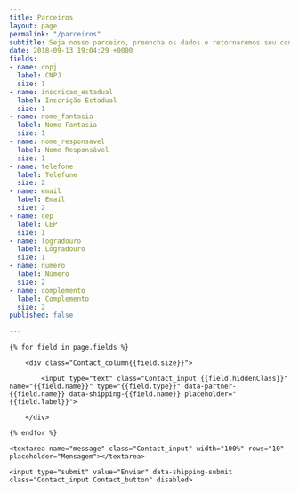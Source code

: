 ```yaml
---
title: Parceiros
layout: page
permalink: "/parceiros"
subtitle: Seja nosso parceiro, preencha os dados e retornaremos seu contato.
date: 2018-09-13 19:04:29 +0000
fields:
- name: cnpj
  label: CNPJ
  size: 1
- name: inscricao_estadual
  label: Inscrição Estadual
  size: 1
- name: nome_fantasia
  label: Nome Fantasia
  size: 1
- name: nome_responsavel
  label: Nome Responsável
  size: 1
- name: telefone
  label: Telefone
  size: 2
- name: email
  label: Email
  size: 2
- name: cep
  label: CEP
  size: 1
- name: logradouro
  label: Logradouro
  size: 1
- name: numero
  label: Número
  size: 2
- name: complemento
  label: Complemento
  size: 2
published: false

---
```

<form action="email_parceiros.php" data-partners data-shipping name="contact_form" method="POST" class="Contact" data-fade-medium>

	{% for field in page.fields %}	

		<div class="Contact_column{{field.size}}">

			<input type="text" class="Contact_input {{field.hiddenClass}}" name="{{field.name}}" type="{{field.type}}" data-partner-{{field.name}} data-shipping-{{field.name}} placeholder="{{field.label}}">

		</div>

	{% endfor %}

	<textarea name="message" class="Contact_input" width="100%" rows="10" placeholder="Mensagem"></textarea>

	<input type="submit" value="Enviar" data-shipping-submit class="Contact_input Contact_button" disabled>

</form>